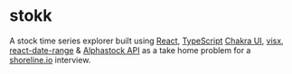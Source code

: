 # stokk
A stock time series explorer built using [React](https://reactjs.org/), [TypeScript](https://www.typescriptlang.org/) [Chakra UI](https://chakra-ui.com/), [visx](https://airbnb.io/visx/), [react-date-range](https://hypeserver.github.io/react-date-range/) & [Alphastock API](https://www.alphavantage.co/) as a take home problem for a [shoreline.io](https://shoreline.io/) interview.
